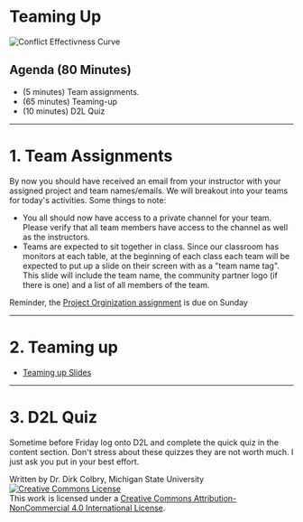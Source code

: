# Teaming Up

![Conflict Effectivness Curve](https://lh6.googleusercontent.com/grbkbhwZpUMI4EabrIxeeGhvwe8tFZSmykIUNjYtGgLRVnBM9R6nmYFfcjww9cZ81Dp6bJWOZozy5ZxdlBQejKh3bt2xSZGIDIEOPo_CwH4sJZnwUqz9nQAKeCxiidtRwXYQYGKXvyex)


## Agenda (80 Minutes)

- (5 minutes) Team assignments.
- (65 minutes) Teaming-up
- (10 minutes) D2L Quiz

----

# 1. Team Assignments

By now you should have received an email from your instructor with your assigned project and team names/emails. We will breakout into your teams for today's activities. Some things to note:

* You all should now have access to a private channel for your team.  Please verify that all team members have access to the channel as well as the instructors.   
* Teams are expected to sit together in class.  Since our classroom has monitors at each table, at the beginning of each class each team will be expected to put up a slide on their screen with as a "team name tag". This slide will include the team name, the community partner logo (if there is one) and a list of all members of the team.  

Reminder, the [Project Orginization assignment](0122-ASSIGNMENT_Project_Organization) is due on Sunday

---

# 2. Teaming up

- [Teaming up Slides](https://docs.google.com/presentation/d/1MG2iTmDpxUWgsXYZUeg0acex8NRhdi4BNKqs7_jQfi4/edit?usp=sharing)


----
# 3. D2L Quiz
Sometime before Friday log onto D2L and complete the quick quiz in the content section. Don't stress about these quizzes they are not worth much. I just ask you put in your best effort. 

Written by Dr. Dirk Colbry, Michigan State University
<a rel="license" href="http://creativecommons.org/licenses/by-nc/4.0/"><img alt="Creative Commons License" style="border-width:0" src="https://i.creativecommons.org/l/by-nc/4.0/88x31.png" /></a><br />This work is licensed under a <a rel="license" href="http://creativecommons.org/licenses/by-nc/4.0/">Creative Commons Attribution-NonCommercial 4.0 International License</a>.
